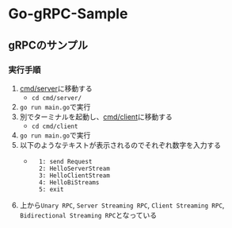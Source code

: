 # Go-gRPC-Sample

## gRPCのサンプル

### 実行手順
1. [cmd/server](https://github.com/ChikaKakazu/Go-gRPC-Sample/tree/main/cmd/server)に移動する
    - ```cd cmd/server/```
1. ```go run main.go```で実行
1. 別でターミナルを起動し、[cmd/client](https://github.com/ChikaKakazu/Go-gRPC-Sample/tree/main/cmd/client)に移動する
    - ```cd cmd/client```
1. ```go run main.go```で実行
1. 以下のようなテキストが表示されるのでそれぞれ数字を入力する
    - ```start gRPC Client.
        1: send Request
        2: HelloServerStream
        3: HelloClientStream
        4: HelloBiStreams
        5: exit
      ```
1. 上から```Unary RPC```, ```Server Streaming RPC```, ```Client Streaming RPC```, ```Bidirectional Streaming RPC```となっている 
